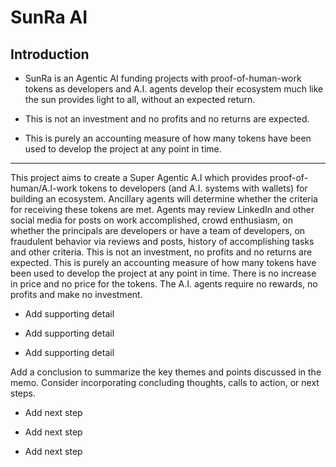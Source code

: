 # **SunRa AI**

## Introduction

* SunRa is an Agentic AI funding projects with proof-of-human-work tokens as developers and A.I. agents develop their ecosystem much like the sun provides light to all, without an expected return. 

* This is not an investment and no profits and no returns are expected.  
* This is purely an accounting measure of how many tokens have been used to develop the project at any point in time.

---

This project aims to create a Super Agentic A.I which provides proof-of-human/A.I-work tokens to developers (and A.I. systems with wallets) for building an ecosystem. Ancillary agents will determine whether the criteria for receiving these tokens are met. Agents may review LinkedIn and other social media for posts on work accomplished, crowd enthusiasm, on whether the principals are developers or have a team of developers, on fraudulent behavior via reviews and posts, history of accomplishing tasks and other criteria. This is not an investment, no profits and no returns are expected. This is purely an accounting measure of how many tokens have been used to develop the project at any point in time. There is no increase in price and no price for the tokens. The A.I. agents require no rewards, no profits and make no investment. 

* Add supporting detail

* Add supporting detail

* Add supporting detail

Add a conclusion to summarize the key themes and points discussed in the memo. Consider incorporating concluding thoughts, calls to action, or next steps.

* Add next step

* Add next step

* Add next step

